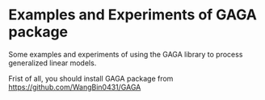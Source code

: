 # Examples and Experiments of GAGA package

Some examples and experiments of using the GAGA library to process generalized linear models.

Frist of all, you should install GAGA package from <https://github.com/WangBin0431/GAGA>

